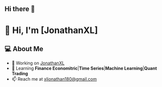 ## Hi there 👋

<!--
**JonathanXL/JonathanXL** is a ✨ _special_ ✨ repository because its `README.md` (this file) appears on your GitHub profile.

Here are some ideas to get you started:

- 🔭 I’m currently working on ...
- 🌱 I’m currently learning ...
- 👯 I’m looking to collaborate on ...
- 🤔 I’m looking for help with ...
- 💬 Ask me about ...
- 📫 How to reach me: ...
- 😄 Pronouns: ...
- ⚡ Fun fact: ...
-->
# 👋 Hi, I'm [JonathanXL]
## 💻 About Me
- 🔭 Working on [JonathanXL](https://github.com/JonathanXL)
- 🌱 Learning **Finance Economitric**|**Time Series**|**Machine Learning**|**Quant Trading**
- 📫 Reach me at [xljonathan180@gmail.com](xljonathan180@gmail.com)
